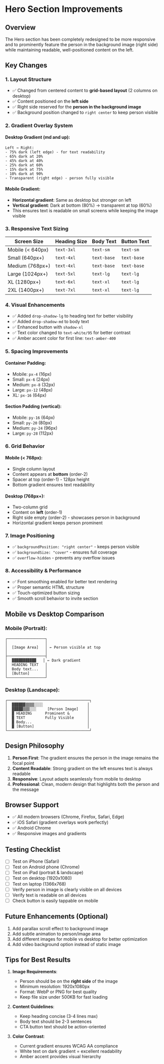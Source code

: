# Hero Section Improvements

## Overview
The Hero section has been completely redesigned to be more responsive and to prominently feature the person in the background image (right side) while maintaining readable, well-positioned content on the left.

## Key Changes

### 1. **Layout Structure**
- ✅ Changed from centered content to **grid-based layout** (2 columns on desktop)
- ✅ Content positioned on the **left side**
- ✅ Right side reserved for the **person in the background image**
- ✅ Background position changed to `right center` to keep person visible

### 2. **Gradient Overlay System**

#### Desktop Gradient (md and up):
```
Left → Right:
- 75% dark (left edge) - for text readability
- 65% dark at 20%
- 45% dark at 40%
- 25% dark at 60%
- 15% dark at 75%
- 10% dark at 90%
- Transparent (right edge) - person fully visible
```

#### Mobile Gradient:
- **Horizontal gradient**: Same as desktop but stronger on left
- **Vertical gradient**: Dark at bottom (80%) → transparent at top (60%)
- This ensures text is readable on small screens while keeping the image visible

### 3. **Responsive Text Sizing**

| Screen Size | Heading Size | Body Text | Button Text |
|-------------|--------------|-----------|-------------|
| Mobile (< 640px) | `text-3xl` | `text-sm` | `text-sm` |
| Small (640px+) | `text-4xl` | `text-base` | `text-base` |
| Medium (768px+) | `text-4xl` | `text-base` | `text-base` |
| Large (1024px+) | `text-5xl` | `text-lg` | `text-lg` |
| XL (1280px+) | `text-6xl` | `text-xl` | `text-lg` |
| 2XL (1400px+) | `text-7xl` | `text-xl` | `text-lg` |

### 4. **Visual Enhancements**
- ✅ Added `drop-shadow-lg` to heading text for better visibility
- ✅ Added `drop-shadow-md` to body text
- ✅ Enhanced button with `shadow-xl`
- ✅ Text color changed to `text-white/95` for better contrast
- ✅ Amber accent color for first line: `text-amber-400`

### 5. **Spacing Improvements**

#### Container Padding:
- Mobile: `px-4` (16px)
- Small: `px-6` (24px)
- Medium: `px-8` (32px)
- Large: `px-12` (48px)
- XL: `px-16` (64px)

#### Section Padding (vertical):
- Mobile: `py-16` (64px)
- Small: `py-20` (80px)
- Medium: `py-24` (96px)
- Large: `py-28` (112px)

### 6. **Grid Behavior**

#### Mobile (< 768px):
- Single column layout
- Content appears at **bottom** (order-2)
- Spacer at top (order-1) - 128px height
- Bottom gradient ensures text readability

#### Desktop (768px+):
- Two-column grid
- Content on **left** (order-1)
- Right side empty (order-2) - showcases person in background
- Horizontal gradient keeps person prominent

### 7. **Image Positioning**
- ✅ `backgroundPosition: "right center"` - keeps person visible
- ✅ `backgroundSize: "cover"` - ensures full coverage
- ✅ `overflow-hidden` - prevents any overflow issues

### 8. **Accessibility & Performance**
- ✅ Font smoothing enabled for better text rendering
- ✅ Proper semantic HTML structure
- ✅ Touch-optimized button sizing
- ✅ Smooth scroll behavior to invite section

## Mobile vs Desktop Comparison

### Mobile (Portrait):
```
┌─────────────────┐
│                 │
│  [Image Area]   │ ← Person visible at top
│                 │
├─────────────────┤
│  ▓▓▓▓▓▓▓▓▓▓▓   │ ← Dark gradient
│  HEADING TEXT   │
│  Body text...   │
│  [Button]       │
└─────────────────┘
```

### Desktop (Landscape):
```
┌─────────────────────────────────────┐
│  ▓▓▓▓▓▓▒▒▒▒░░░░                    │
│  ▓▓▓▓▓▒▒▒░░░     [Person Image]    │
│  ▓ HEADING      Prominent &        │
│  ▓ TEXT         Fully Visible      │
│  ▓ Body...                         │
│  ▓ [Button]                        │
└─────────────────────────────────────┘
```

## Design Philosophy

1. **Person First**: The gradient ensures the person in the image remains the focal point
2. **Content Readable**: Strong gradient on the left ensures text is always readable
3. **Responsive**: Layout adapts seamlessly from mobile to desktop
4. **Professional**: Clean, modern design that highlights both the person and the message

## Browser Support

- ✅ All modern browsers (Chrome, Firefox, Safari, Edge)
- ✅ iOS Safari (gradient overlays work perfectly)
- ✅ Android Chrome
- ✅ Responsive images and gradients

## Testing Checklist

- [ ] Test on iPhone (Safari)
- [ ] Test on Android phone (Chrome)
- [ ] Test on iPad (portrait & landscape)
- [ ] Test on desktop (1920x1080)
- [ ] Test on laptop (1366x768)
- [ ] Verify person in image is clearly visible on all devices
- [ ] Verify text is readable on all devices
- [ ] Check button is easily tappable on mobile

## Future Enhancements (Optional)

1. Add parallax scroll effect to background image
2. Add subtle animation to person/image area
3. Add different images for mobile vs desktop for better optimization
4. Add video background option instead of static image

## Tips for Best Results

1. **Image Requirements**:
   - Person should be on the **right side** of the image
   - Minimum resolution: 1920x1080px
   - Format: WebP or PNG for best quality
   - Keep file size under 500KB for fast loading

2. **Content Guidelines**:
   - Keep heading concise (3-4 lines max)
   - Body text should be 2-3 sentences
   - CTA button text should be action-oriented

3. **Color Contrast**:
   - Current gradient ensures WCAG AA compliance
   - White text on dark gradient = excellent readability
   - Amber accent provides visual hierarchy
